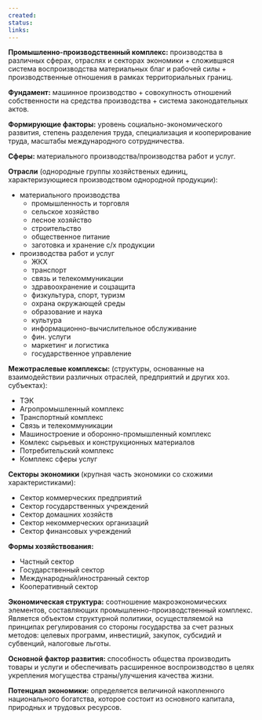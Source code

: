 ```yaml
---
created: 
status: 
links:
---
```

**Промышленно-производственный комплекс:** производства в различных сферах, отраслях и секторах экономики + сложившяся система воспроизводства материальных благ и рабочей силы + производственные отношения в рамках территориальных границ.

**Фундамент:** машинное производство + совокупность отношений собственности на средства производства + система законодательных актов.

**Формирующие факторы:** уровень социально-экономического развития, степень разделения труда, специализация и кооперирование труда, масштабы международного сотрудничества.

**Сферы:** материального производства/производства работ и услуг.

**Отрасли** (однородные группы хозяйственых единиц, характеризующиеся производством однородной продукции):
* материального производства
	* промышленность и торговля
	* сельское хозяйство
	* лесное хозяйство
	* строительство
	* общественное питание
	* заготовка и хранение с/х продукции
* производства работ и услуг
	* ЖКХ
	* транспорт
	* связь и телекоммуникации
	* здравоохранение и соцзащита
	* физкультура, спорт, туризм
	* охрана окружающей среды
	* образование и наука
	* культура
	* информационно-вычислительное обслуживание
	* фин. услуги
	* маркетинг и логистика
	* государственное управление

**Межотраслевые комплексы:** (структуры, основанные на взаимодействии различных отраслей, предприятий и других хоз. субъектах):
* ТЭК
* Агропромышленный комплекс
* Транспортный комплекс
* Связь и телекоммуникации
* Машиностроение и оборонно-промышленный комплекс
* Комлекс сырьевых и конструкционных материалов
* Потребительский комплекс
* Комплекс сферы услуг

**Секторы экономики** (крупная часть экономики со схожими характеристиками):
* Сектор коммерческих предприятий
* Сектор государственных учреждений
* Сектор домашних хозяйств
* Сектор некоммерческих организаций
* Сектор финансовых учреждений

**Формы хозяйствования:**
* Частный сектор
* Государственный сектор
* Международный/иностранный сектор
* Кооперативный сектор

**Экономическая структура:** соотношение макроэкономических элементов, составляющих промышленно-производственный комплекс. Является объектом структурной политики, осуществляемой на принципах регулирования со стороны государства за счет разных методов: целевых программ, инвестиций, закупок, субсидий и субвенций, налоговые льготы.

**Основной фактор развития:** способность общества производить товары и услуги и обеспечивать расширенное воспроизводство в целях укрепления могущества страны/улучшения качества жизни.

**Потенциал экономики:** определяется величиной накопленного национального богатства, которое состоит из основного капитала, природных и трудовых ресурсов.